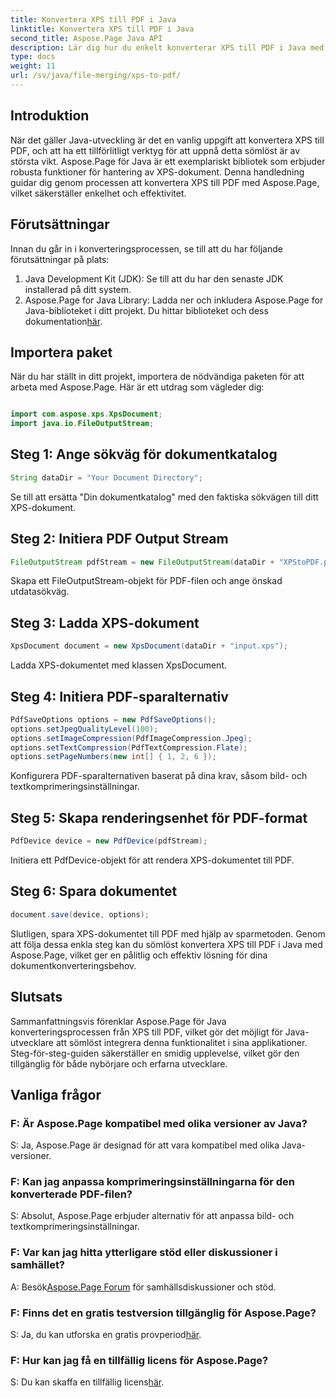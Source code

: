 ```yaml
---
title: Konvertera XPS till PDF i Java
linktitle: Konvertera XPS till PDF i Java
second_title: Aspose.Page Java API
description: Lär dig hur du enkelt konverterar XPS till PDF i Java med Aspose.Page. Följ vår steg-för-steg-guide för effektiv dokumentkonvertering.
type: docs
weight: 11
url: /sv/java/file-merging/xps-to-pdf/
---
```

## Introduktion
När det gäller Java-utveckling är det en vanlig uppgift att konvertera XPS till PDF, och att ha ett tillförlitligt verktyg för att uppnå detta sömlöst är av största vikt. Aspose.Page för Java är ett exemplariskt bibliotek som erbjuder robusta funktioner för hantering av XPS-dokument. Denna handledning guidar dig genom processen att konvertera XPS till PDF med Aspose.Page, vilket säkerställer enkelhet och effektivitet.
## Förutsättningar
Innan du går in i konverteringsprocessen, se till att du har följande förutsättningar på plats:
1. Java Development Kit (JDK): Se till att du har den senaste JDK installerad på ditt system.
2.  Aspose.Page for Java Library: Ladda ner och inkludera Aspose.Page for Java-biblioteket i ditt projekt. Du hittar biblioteket och dess dokumentation[här](https://reference.aspose.com/page/java/).
## Importera paket
När du har ställt in ditt projekt, importera de nödvändiga paketen för att arbeta med Aspose.Page. Här är ett utdrag som vägleder dig:
```java

import com.aspose.xps.XpsDocument;
import java.io.FileOutputStream;
```
## Steg 1: Ange sökväg för dokumentkatalog
```java
String dataDir = "Your Document Directory";
```
Se till att ersätta "Din dokumentkatalog" med den faktiska sökvägen till ditt XPS-dokument.
## Steg 2: Initiera PDF Output Stream
```java
FileOutputStream pdfStream = new FileOutputStream(dataDir + "XPStoPDF.pdf");
```
Skapa ett FileOutputStream-objekt för PDF-filen och ange önskad utdatasökväg.
## Steg 3: Ladda XPS-dokument
```java
XpsDocument document = new XpsDocument(dataDir + "input.xps");
```
Ladda XPS-dokumentet med klassen XpsDocument.
## Steg 4: Initiera PDF-sparalternativ
```java
PdfSaveOptions options = new PdfSaveOptions();
options.setJpegQualityLevel(100);
options.setImageCompression(PdfImageCompression.Jpeg);
options.setTextCompression(PdfTextCompression.Flate);
options.setPageNumbers(new int[] { 1, 2, 6 });
```
Konfigurera PDF-sparalternativen baserat på dina krav, såsom bild- och textkomprimeringsinställningar.
## Steg 5: Skapa renderingsenhet för PDF-format
```java
PdfDevice device = new PdfDevice(pdfStream);
```
Initiera ett PdfDevice-objekt för att rendera XPS-dokumentet till PDF.
## Steg 6: Spara dokumentet
```java
document.save(device, options);
```
Slutligen, spara XPS-dokumentet till PDF med hjälp av sparmetoden.
Genom att följa dessa enkla steg kan du sömlöst konvertera XPS till PDF i Java med Aspose.Page, vilket ger en pålitlig och effektiv lösning för dina dokumentkonverteringsbehov.
## Slutsats
Sammanfattningsvis förenklar Aspose.Page för Java konverteringsprocessen från XPS till PDF, vilket gör det möjligt för Java-utvecklare att sömlöst integrera denna funktionalitet i sina applikationer. Steg-för-steg-guiden säkerställer en smidig upplevelse, vilket gör den tillgänglig för både nybörjare och erfarna utvecklare.
## Vanliga frågor
### F: Är Aspose.Page kompatibel med olika versioner av Java?
S: Ja, Aspose.Page är designad för att vara kompatibel med olika Java-versioner.
### F: Kan jag anpassa komprimeringsinställningarna för den konverterade PDF-filen?
S: Absolut, Aspose.Page erbjuder alternativ för att anpassa bild- och textkomprimeringsinställningar.
### F: Var kan jag hitta ytterligare stöd eller diskussioner i samhället?
 A: Besök[Aspose.Page Forum](https://forum.aspose.com/c/page/39) för samhällsdiskussioner och stöd.
### F: Finns det en gratis testversion tillgänglig för Aspose.Page?
 S: Ja, du kan utforska en gratis provperiod[här](https://releases.aspose.com/).
### F: Hur kan jag få en tillfällig licens för Aspose.Page?
 S: Du kan skaffa en tillfällig licens[här](https://purchase.aspose.com/temporary-license/).